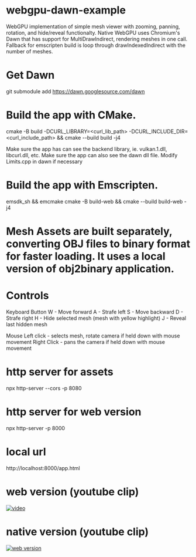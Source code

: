 # webgpu-dawn-example

WebGPU implementation of simple mesh viewer with zooming, panning, rotation, and hide/reveal functionalty. Native WebGPU uses Chromium's Dawn that has support for MultiDrawIndirect, rendering meshes in one call. Fallback for emscripten build is loop through drawIndexedIndirect with the number of meshes.

# Get Dawn
git submodule add https://dawn.googlesource.com/dawn

# Build the app with CMake.
cmake -B build -DCURL_LIBRARY=<curl_lib_path> -DCURL_INCLUDE_DIR=<curl_include_path> && cmake --build build -j4

Make sure the app has can see the backend library, ie. vulkan.1.dll, libcurl.dll, etc.
Make sure the app can also see the dawn dll file.
Modify Limits.cpp in dawn if necessary

# Build the app with Emscripten.
emsdk_sh && emcmake cmake -B build-web && cmake --build build-web -j4

# Mesh Assets are built separately, converting OBJ files to binary format for faster loading. It uses a local version of obj2binary application.

# Controls
Keyboard Button
    W - Move forward
    A - Strafe left
    S - Move backward
    D - Strafe right
    H - Hide selected mesh (mesh with yellow highlight)
    J - Reveal last hidden mesh

Mouse
    Left click - selects mesh, rotate camera if held down with mouse movement 
    Right Click - pans the camera if held down with mouse movement 

# http server for assets
npx http-server --cors -p 8080

# http server for web version
npx http-server -p 8000

# local url
http://localhost:8000/app.html

# web version (youtube clip)
[![video](https://img.youtube.com/vi/8E8v86ZudF4/0.jpg)](https://www.youtube.com/watch?v=8E8v86ZudF4)


# native version (youtube clip)
[![web version](https://img.youtube.com/vi/CzTR04N-yy4/0.jpg)](https://www.youtube.com/watch?v=CzTR04N-yy4)

